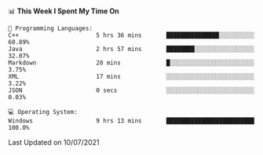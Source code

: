 
<!--START_SECTION:waka-->
📊 **This Week I Spent My Time On** 

```text
💬 Programming Languages: 
C++                      5 hrs 36 mins       ███████████████░░░░░░░░░░   60.89% 
Java                     2 hrs 57 mins       ████████░░░░░░░░░░░░░░░░░   32.07% 
Markdown                 20 mins             █░░░░░░░░░░░░░░░░░░░░░░░░   3.75% 
XML                      17 mins             ░░░░░░░░░░░░░░░░░░░░░░░░░   3.22% 
JSON                     0 secs              ░░░░░░░░░░░░░░░░░░░░░░░░░   0.03%

💻 Operating System: 
Windows                  9 hrs 13 mins       █████████████████████████   100.0%

```


 Last Updated on 10/07/2021
<!--END_SECTION:waka-->
